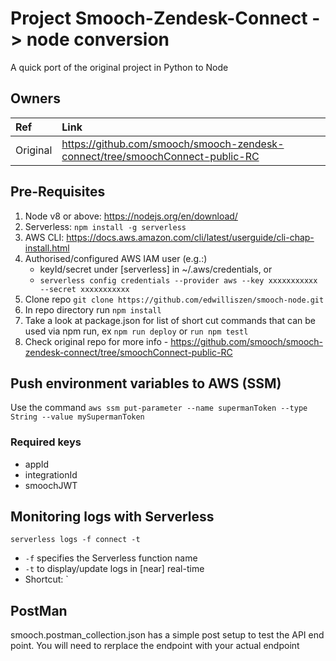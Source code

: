 # Project Smooch-Zendesk-Connect -> node conversion
A quick port of the original project in Python to Node

## Owners

| Ref      | Link                                                                          |
| :------- | :---------------------------------------------------------------------------- |
| Original | https://github.com/smooch/smooch-zendesk-connect/tree/smoochConnect-public-RC |

## Pre-Requisites
1. Node v8 or above: https://nodejs.org/en/download/
2. Serverless: `npm install -g serverless`
3. AWS CLI: https://docs.aws.amazon.com/cli/latest/userguide/cli-chap-install.html
4. Authorised/configured AWS IAM user (e.g.:)
    * keyId/secret under [serverless] in ~/.aws/credentials, or
    * `serverless config credentials --provider aws --key xxxxxxxxxxx --secret xxxxxxxxxxx`
5. Clone repo `git clone https://github.com/edwilliszen/smooch-node.git`
6. In repo directory run `npm install` 
7. Take a look at package.json for list of short cut commands that can be used via npm run, ex `npm run deploy` or `run npm testl`
8. Check original repo for more info - https://github.com/smooch/smooch-zendesk-connect/tree/smoochConnect-public-RC

## Push environment variables to AWS (SSM)
Use the command `aws ssm put-parameter --name supermanToken --type String --value mySupermanToken`
### Required keys
* appId
* integrationId
* smoochJWT

## Monitoring logs with Serverless
`serverless logs -f connect -t`
* `-f` specifies the Serverless function name
* `-t` to display/update logs in [near] real-time
* Shortcut: `

## PostMan
smooch.postman_collection.json has a simple post setup to test the API end point.  You will need to rerplace the endpoint with your actual endpoint